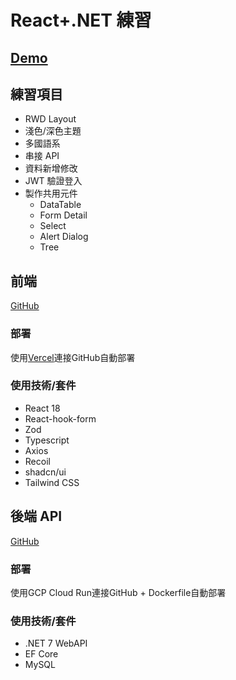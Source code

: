 
# React+.NET 練習

## [Demo](https://pm-jyun.vercel.app/)

## 練習項目

- RWD Layout
- 淺色/深色主題
- 多國語系
- 串接 API
- 資料新增修改
- JWT 驗證登入
- 製作共用元件
  - DataTable
  - Form Detail
  - Select
  - Alert Dialog
  - Tree

## 前端

[GitHub](https://github.com/njyun666666/PM.React)

### 部署

使用[Vercel](https://vercel.com)連接GitHub自動部署

### 使用技術/套件

- React 18
- React-hook-form
- Zod
- Typescript
- Axios
- Recoil
- shadcn/ui
- Tailwind CSS

## 後端 API

[GitHub](https://github.com/njyun666666/PM.Net)

### 部署

使用GCP Cloud Run連接GitHub + Dockerfile自動部署

### 使用技術/套件

- .NET 7 WebAPI
- EF Core
- MySQL
